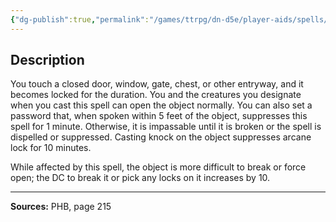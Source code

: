 ```yaml
---
{"dg-publish":true,"permalink":"/games/ttrpg/dn-d5e/player-aids/spells/level-2/arcane-lock/","tags":["ttrpg/dnd/5e","verbal","somatic","material","spell"],"noteIcon":""}
---
```



## Description
You touch a closed door, window, gate, chest, or other entryway, and it becomes locked for the duration.
You and the creatures you designate when you cast this spell can open the object normally.
You can also set a password that, when spoken within 5 feet of the object, suppresses this spell for 1 minute.
Otherwise, it is impassable until it is broken or the spell is dispelled or suppressed.
Casting knock on the object suppresses arcane lock for 10 minutes.

While affected by this spell, the object is more difficult to break or force open; the DC to break it or pick any locks on it increases by 10.

---

**Sources:** PHB, page 215
